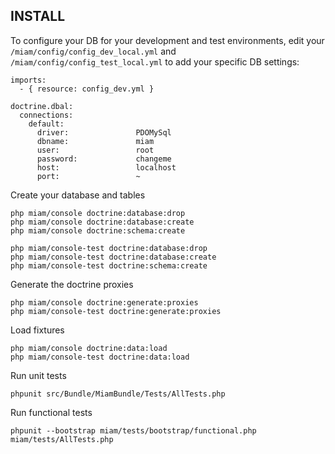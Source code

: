 INSTALL
-------

To configure your DB for your development and test environments, edit your `/miam/config/config_dev_local.yml` and `/miam/config/config_test_local.yml` to add your specific DB settings:

    imports:
      - { resource: config_dev.yml }

    doctrine.dbal:
      connections:
        default:
          driver:               PDOMySql
          dbname:               miam
          user:                 root
          password:             changeme
          host:                 localhost
          port:                 ~

Create your database and tables

    php miam/console doctrine:database:drop
    php miam/console doctrine:database:create
    php miam/console doctrine:schema:create

    php miam/console-test doctrine:database:drop
    php miam/console-test doctrine:database:create
    php miam/console-test doctrine:schema:create

Generate the doctrine proxies

    php miam/console doctrine:generate:proxies
    php miam/console-test doctrine:generate:proxies

Load fixtures

    php miam/console doctrine:data:load
    php miam/console-test doctrine:data:load
  
Run unit tests

    phpunit src/Bundle/MiamBundle/Tests/AllTests.php

Run functional tests

    phpunit --bootstrap miam/tests/bootstrap/functional.php miam/tests/AllTests.php

